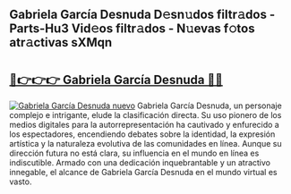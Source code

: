 ## Gabriela García Desnuda D𝚎sn𝚞dos filtr𝚊dos - Parts-Hu3 Vid𝚎os filtr𝚊dos - N𝚞evas f𝚘tos atr𝚊ctivas sXMqn

# <h2><a href="http://mb2i6h.tromn.icu/?c=Gabriela+Garc%c3%ada+Desnuda">🔗👉👉👉 Gabriela García Desnuda 🔗🔗</a></h2>

[![Gabriela García Desnuda nuevo](https://i.imgur.com/pEAQMta.gif)](http://mb2i6h.tromn.icu/?c=Gabriela+Garc%c3%ada+Desnuda)
Gabriela García Desnuda, un personaje complejo e intrigante, elude la clasificación directa. Su uso pionero de los medios digitales para la autorrepresentación ha cautivado y enfurecido a los espectadores, encendiendo debates sobre la identidad, la expresión artística y la naturaleza evolutiva de las comunidades en línea. Aunque su dirección futura no está clara, su influencia en el mundo en línea es indiscutible. Armado con una dedicación inquebrantable y un atractivo innegable, el alcance de Gabriela García Desnuda en el mundo virtual es vasto.
